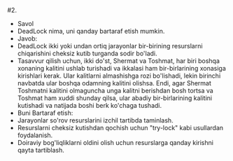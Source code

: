 #2. 
- Savol
- DeadLock nima, uni qanday bartaraf etish mumkin.
- Javob:
- DeadLock ikki yoki undan ortiq jarayonlar bir-birining resurslarni chiqarishini cheksiz kutib turganda sodir bo'ladi.
- Tasavvur qilish uchun, ikki do'st, Shermat va Toshmat, har biri boshqa xonaning kalitini ushlab turishadi va ikkalasi ham bir-birlarining xonasiga kirishlari kerak. Ular kalitlarni almashishga rozi bo'lishadi, lekin birinchi navbatda ular boshqa odamning kalitini olishsa. Endi, agar Shermat Toshmatni kalitini olmaguncha unga kalitni berishdan bosh tortsa va Toshmat ham xuddi shunday qilsa, ular abadiy bir-birlarining kalitini kutishadi va natijada boshi berk ko'chaga tushadi.
- Buni Bartaraf etish:
- Jarayonlar so'rov resurslarini izchil tartibda taminlash. 
- Resurslarni cheksiz kutishdan qochish uchun "try-lock" kabi usullardan foydalanish.
- Doiraviy bog'liqliklarni oldini olish uchun resurslarga qanday kirishni qayta tartiblash.
#
